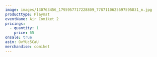 ```yaml
---
image: images/130763456_1795957717228809_7787110625697595831_n.jpg
producttype: Playmat
eventName: Air Comiket 2
pricings:
  - quantity: 1
    price: 65
onsale: true
asin: OvYUc5CaU
merchandise: comiket
---
```

